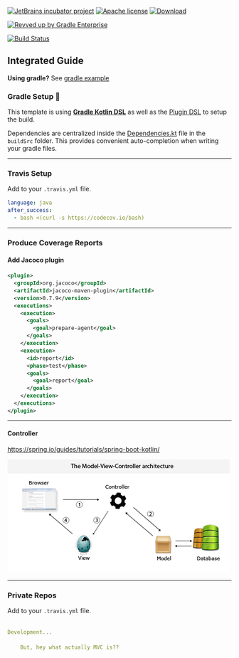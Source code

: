 [![JetBrains incubator project](https://jb.gg/badges/incubator.svg)](https://confluence.jetbrains.com/display/ALL/JetBrains+on+GitHub)
[![Apache license](https://img.shields.io/badge/license-Apache%20License%202.0-blue.svg?style=flat)](https://www.apache.org/licenses/LICENSE-2.0)
[![Download](https://img.shields.io/maven-central/v/org.jetbrains.kotlinx/kotlinx-knit/0.2.2)](https://search.maven.org/artifact/org.jetbrains.kotlinx/kotlinx-knit/0.2.2/pom)

[![Revved up by Gradle Enterprise](https://img.shields.io/badge/Revved%20up%20by-Gradle%20Enterprise-06A0CE?logo=Gradle&labelColor=02303A)](https://ge.jetbrains.com/scans?search.rootProjectNames=Kotlin)

[![Build Status](https://www.travis-ci.com/Relesi/inteligent-integrated.svg?branch=master)](https://www.travis-ci.com/Relesi/inteligent-integrated)

## Integrated Guide


**Using gradle?** See [gradle example](https://github.com/Relesi/inteligent-integrated/tree/master/gradle/wrapper)


### Gradle Setup 🐘

This template is using [**Gradle Kotlin DSL**](https://docs.gradle.org/current/userguide/kotlin_dsl.html) as well as the [Plugin DSL](https://docs.gradle.org/current/userguide/plugins.html#sec:plugins_block) to setup the build.

Dependencies are centralized inside the [Dependencies.kt](buildSrc/src/main/java/Dependencies.kt) file in the `buildSrc` folder. This provides convenient auto-completion when writing your gradle files.

---

### Travis Setup

Add to your `.travis.yml` file.
```yml
language: java
after_success:
  - bash <(curl -s https://codecov.io/bash)
```
---

### Produce Coverage Reports
#### Add Jacoco plugin
```xml
<plugin>
  <groupId>org.jacoco</groupId>
  <artifactId>jacoco-maven-plugin</artifactId>
  <version>0.7.9</version>
  <executions>
    <execution>
      <goals>
        <goal>prepare-agent</goal>
      </goals>
    </execution>
    <execution>
      <id>report</id>
      <phase>test</phase>
      <goals>
        <goal>report</goal>
      </goals>
    </execution>
  </executions>
</plugin>
```
---
#### Controller

https://spring.io/guides/tutorials/spring-boot-kotlin/

![](screenshots/model-view-controller-architecture.gif)

---
### Private Repos
Add to your `.travis.yml` file.
```yml

Development...

    But, hey what actually MVC is??
    


